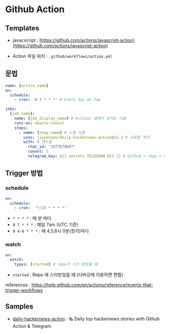 # Github Action 

## Templates 
- javacscript : [https://github.com/actions/javascript-action](https://github.com/actions/javascript-action) 


- Action 파일 위치 : `.github/workflows/action.yml`

## 문법 
```yaml
name: {action_name}
on:
  schedule:
    - cron: '0 7 * * *' # Every day at 7am

jobs:
  {job_name}: 
    name: {job_display_name} # Actions 탭에서 보이는 이름
    runs-on: ubuntu-latest
    steps:
      - name: {step_name} # 스탭 이름 
        uses: jiyeonseo/daily-hackernews-action@v1.2 # 사용할 액션 
        with: # 변수들 
          chat_id: "1077870607" 
          coount: 5
          telegram_key: ${{ secrets.TELEGRAM_KEY }} # Github > repo > settings > secrets 에 설정한 값 
```

## Trigger 방법 

### schedule 

```yaml
on:
  schedule:
    - cron:  '*/15 * * * *'
```
- `* * * *` : 매 분 마다
- `0 7 * * *` : 매일 7am (UTC 기준) 
- `0 4-6 * * *` : 매 4,5,6시 0분(정각)마다 


### watch 

```yaml 
on:
  watch:
    types: [started] # repo가 스타 받았을 때 
```
- `started` : Repo 에 스타받았을 때 (디버깅때 이용하면 편함)

references : https://help.github.com/en/actions/reference/events-that-trigger-workflows 

## Samples 
- [daily-hackernews-action](https://github.com/jiyeonseo/daily-hackernews-action) : 🗞 Daily top hackernews stories with Github Action & Telegram  
